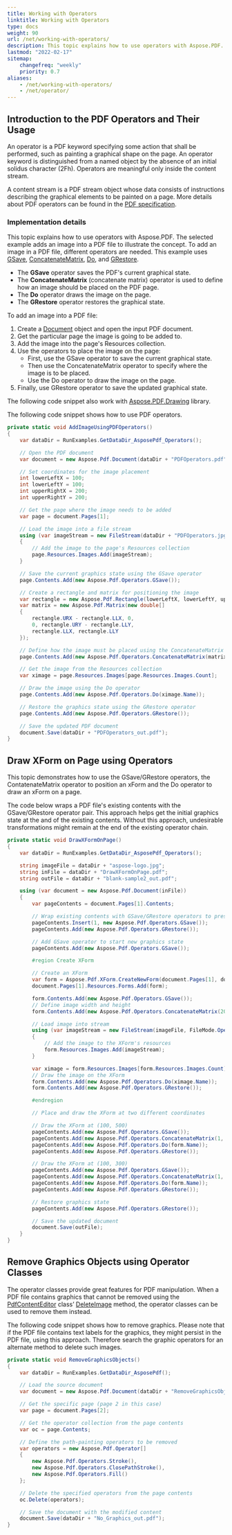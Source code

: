 ```yaml
---
title: Working with Operators
linktitle: Working with Operators
type: docs
weight: 90
url: /net/working-with-operators/
description: This topic explains how to use operators with Aspose.PDF. The operator classes provide great features for PDF manipulation.
lastmod: "2022-02-17"
sitemap:
    changefreq: "weekly"
    priority: 0.7
aliases:
    - /net/working-with-operators/
    - /net/operator/
---
```

<script type="application/ld+json">
{
    "@context": "https://schema.org",
    "@type": "TechArticle",
    "headline": "Working with Operators",
    "alternativeHeadline": "Empowered PDF Manipulation with Operators Integration",
    "abstract": "The Operators feature in Aspose.PDF for .NET enhances PDF manipulation capabilities by allowing users to utilize specific operator classes for tasks such as adding images and removing graphics. This functionality simplifies the process of defining graphical elements and their states within a PDF, providing developers with powerful tools for fine-tuned document editing and processing",
    "author": {
        "@type": "Person",
        "name": "Anastasiia Holub",
        "givenName": "Anastasiia",
        "familyName": "Holub",
        "url": "https://www.linkedin.com/in/anastasiia-holub-750430225/"
    },
    "genre": "pdf document generation",
    "keywords": "operators, Aspose.PDF, PDF manipulation, GSave operator, ConcatenateMatrix operator, Do operator, GRestore operator, graphics state, remove graphics",
    "wordcount": "1233",
    "proficiencyLevel": "Beginner",
    "publisher": {
        "@type": "Organization",
        "name": "Aspose.PDF for .NET",
        "url": "https://products.aspose.com/pdf",
        "logo": "https://www.aspose.cloud/templates/aspose/img/products/pdf/aspose_pdf-for-net.svg",
        "alternateName": "Aspose",
        "sameAs": [
            "https://facebook.com/aspose.pdf/",
            "https://twitter.com/asposepdf",
            "https://www.youtube.com/channel/UCmV9sEg_QWYPi6BJJs7ELOg/featured",
            "https://www.linkedin.com/company/aspose",
            "https://stackoverflow.com/questions/tagged/aspose",
            "https://aspose.quora.com/",
            "https://aspose.github.io/"
        ],
        "contactPoint": [
            {
                "@type": "ContactPoint",
                "telephone": "+1 903 306 1676",
                "contactType": "sales",
                "areaServed": "US",
                "availableLanguage": "en"
            },
            {
                "@type": "ContactPoint",
                "telephone": "+44 141 628 8900",
                "contactType": "sales",
                "areaServed": "GB",
                "availableLanguage": "en"
            },
            {
                "@type": "ContactPoint",
                "telephone": "+61 2 8006 6987",
                "contactType": "sales",
                "areaServed": "AU",
                "availableLanguage": "en"
            }
        ]
    },
    "url": "/net/working-with-operators/",
    "mainEntityOfPage": {
        "@type": "WebPage",
        "@id": "/net/working-with-operators/"
    },
    "dateModified": "2024-11-26",
    "description": "This topic explains how to use operators with Aspose.PDF. The operator classes provide great features for PDF manipulation."
}
</script>

## Introduction to the PDF Operators and Their Usage

An operator is a PDF keyword specifying some action that shall be performed, such as painting a graphical shape on the page. An operator keyword is distinguished from a named object by the absence of an initial solidus character (2Fh). Operators are meaningful only inside the content stream.

A content stream is a PDF stream object whose data consists of instructions describing the graphical elements to be painted on a page. More details about PDF operators can be found in the [PDF specification](https://opensource.adobe.com/dc-acrobat-sdk-docs/).

### Implementation details

This topic explains how to use operators with Aspose.PDF. The selected example adds an image into a PDF file to illustrate the concept. To add an image in a PDF file, different operators are needed. This example uses [GSave](https://reference.aspose.com/pdf/net/aspose.pdf.ioperatorselector/visit/methods/28), [ConcatenateMatrix](https://reference.aspose.com/pdf/net/aspose.pdf.ioperatorselector/visit/methods/10), [Do](https://reference.aspose.com/pdf/net/aspose.pdf.ioperatorselector/visit/methods/14), and [GRestore](https://reference.aspose.com/pdf/net/aspose.pdf.ioperatorselector/visit/methods/26).

- The **GSave** operator saves the PDF's current graphical state.
- The **ConcatenateMatrix** (concatenate matrix) operator is used to define how an image should be placed on the PDF page.
- The **Do** operator draws the image on the page.
- The **GRestore** operator restores the graphical state.

To add an image into a PDF file:

1. Create a [Document](https://reference.aspose.com/pdf/net/aspose.pdf/document) object and open the input PDF document.
1. Get the particular page the image is going to be added to.
1. Add the image into the page's Resources collection.
1. Use the operators to place the image on the page:
   - First, use the GSave operator to save the current graphical state.
   - Then use the ConcatenateMatrix operator to specify where the image is to be placed.
   - Use the Do operator to draw the image on the page.
1. Finally, use GRestore operator to save the updated graphical state.

The following code snippet also work with [Aspose.PDF.Drawing](/pdf/net/drawing/) library.

The following code snippet shows how to use PDF operators.

```csharp
private static void AddImageUsingPDFOperators()
{
    var dataDir = RunExamples.GetDataDir_AsposePdf_Operators();

    // Open the PDF document
    var document = new Aspose.Pdf.Document(dataDir + "PDFOperators.pdf");

    // Set coordinates for the image placement
    int lowerLeftX = 100;
    int lowerLeftY = 100;
    int upperRightX = 200;
    int upperRightY = 200;

    // Get the page where the image needs to be added
    var page = document.Pages[1];

    // Load the image into a file stream
    using (var imageStream = new FileStream(dataDir + "PDFOperators.jpg", FileMode.Open))
    {
        // Add the image to the page's Resources collection
        page.Resources.Images.Add(imageStream);
    }

    // Save the current graphics state using the GSave operator
    page.Contents.Add(new Aspose.Pdf.Operators.GSave());

    // Create a rectangle and matrix for positioning the image
    var rectangle = new Aspose.Pdf.Rectangle(lowerLeftX, lowerLeftY, upperRightX, upperRightY);
    var matrix = new Aspose.Pdf.Matrix(new double[]
    {
        rectangle.URX - rectangle.LLX, 0,
        0, rectangle.URY - rectangle.LLY,
        rectangle.LLX, rectangle.LLY
    });

    // Define how the image must be placed using the ConcatenateMatrix operator
    page.Contents.Add(new Aspose.Pdf.Operators.ConcatenateMatrix(matrix));

    // Get the image from the Resources collection
    var ximage = page.Resources.Images[page.Resources.Images.Count];

    // Draw the image using the Do operator
    page.Contents.Add(new Aspose.Pdf.Operators.Do(ximage.Name));

    // Restore the graphics state using the GRestore operator
    page.Contents.Add(new Aspose.Pdf.Operators.GRestore());

    // Save the updated PDF document
    document.Save(dataDir + "PDFOperators_out.pdf");
}
```

## Draw XForm on Page using Operators

This topic demonstrates how to use the GSave/GRestore operators, the ContatenateMatrix operator to position an xForm and the Do operator to draw an xForm on a page.

The code below wraps a PDF file's existing contents with the GSave/GRestore operator pair. This approach helps get the initial graphics state at the and of the existing contents. Without this approach, undesirable transformations might remain at the end of the existing operator chain.

```csharp
private static void DrawXFormOnPage()
{
    var dataDir = RunExamples.GetDataDir_AsposePdf_Operators();

    string imageFile = dataDir + "aspose-logo.jpg";
    string inFile = dataDir + "DrawXFormOnPage.pdf";
    string outFile = dataDir + "blank-sample2_out.pdf";

    using (var document = new Aspose.Pdf.Document(inFile))
    {
        var pageContents = document.Pages[1].Contents;

        // Wrap existing contents with GSave/GRestore operators to preserve graphics state
        pageContents.Insert(1, new Aspose.Pdf.Operators.GSave());
        pageContents.Add(new Aspose.Pdf.Operators.GRestore());

        // Add GSave operator to start new graphics state
        pageContents.Add(new Aspose.Pdf.Operators.GSave());

        #region Create XForm

        // Create an XForm
        var form = Aspose.Pdf.XForm.CreateNewForm(document.Pages[1], document);
        document.Pages[1].Resources.Forms.Add(form);

        form.Contents.Add(new Aspose.Pdf.Operators.GSave());
        // Define image width and height
        form.Contents.Add(new Aspose.Pdf.Operators.ConcatenateMatrix(200, 0, 0, 200, 0, 0));

        // Load image into stream
        using (var imageStream = new FileStream(imageFile, FileMode.Open))
        {
            // Add the image to the XForm's resources
            form.Resources.Images.Add(imageStream);
        }

        var ximage = form.Resources.Images[form.Resources.Images.Count];
        // Draw the image on the XForm
        form.Contents.Add(new Aspose.Pdf.Operators.Do(ximage.Name));
        form.Contents.Add(new Aspose.Pdf.Operators.GRestore());

        #endregion

        // Place and draw the XForm at two different coordinates

        // Draw the XForm at (100, 500)
        pageContents.Add(new Aspose.Pdf.Operators.GSave());
        pageContents.Add(new Aspose.Pdf.Operators.ConcatenateMatrix(1, 0, 0, 1, 100, 500));
        pageContents.Add(new Aspose.Pdf.Operators.Do(form.Name));
        pageContents.Add(new Aspose.Pdf.Operators.GRestore());

        // Draw the XForm at (100, 300)
        pageContents.Add(new Aspose.Pdf.Operators.GSave());
        pageContents.Add(new Aspose.Pdf.Operators.ConcatenateMatrix(1, 0, 0, 1, 100, 300));
        pageContents.Add(new Aspose.Pdf.Operators.Do(form.Name));
        pageContents.Add(new Aspose.Pdf.Operators.GRestore());

        // Restore graphics state
        pageContents.Add(new Aspose.Pdf.Operators.GRestore());

        // Save the updated document
        document.Save(outFile);
    }
}
```

## Remove Graphics Objects using Operator Classes

The operator classes provide great features for PDF manipulation. When a PDF file contains graphics that cannot be removed using the [PdfContentEditor](https://reference.aspose.com/pdf/net/aspose.pdf.facades/pdfcontenteditor) class’ [DeleteImage](https://reference.aspose.com/pdf/net/aspose.pdf.facades/pdfcontenteditor/methods/deleteimage) method, the operator classes can be used to remove them instead.

The following code snippet shows how to remove graphics. Please note that if the PDF file contains text labels for the graphics, they might persist in the PDF file, using this approach. Therefore search the graphic operators for an alternate method to delete such images.

```csharp
private static void RemoveGraphicsObjects()
{
    var dataDir = RunExamples.GetDataDir_AsposePdf();

    // Load the source document
    var document = new Aspose.Pdf.Document(dataDir + "RemoveGraphicsObjects.pdf");

    // Get the specific page (page 2 in this case)
    var page = document.Pages[2];

    // Get the operator collection from the page contents
    var oc = page.Contents;

    // Define the path-painting operators to be removed
    var operators = new Aspose.Pdf.Operator[]
    {
        new Aspose.Pdf.Operators.Stroke(),
        new Aspose.Pdf.Operators.ClosePathStroke(),
        new Aspose.Pdf.Operators.Fill()
    };

    // Delete the specified operators from the page contents
    oc.Delete(operators);

    // Save the document with the modified content
    document.Save(dataDir + "No_Graphics_out.pdf");
}
```

<script type="application/ld+json">
{
    "@context": "http://schema.org",
    "@type": "SoftwareApplication",
    "name": "Aspose.PDF for .NET Library",
    "image": "https://www.aspose.cloud/templates/aspose/img/products/pdf/aspose_pdf-for-net.svg",
    "url": "https://www.aspose.com/",
    "publisher": {
        "@type": "Organization",
        "name": "Aspose.PDF",
        "url": "https://products.aspose.com/pdf",
        "logo": "https://www.aspose.cloud/templates/aspose/img/products/pdf/aspose_pdf-for-net.svg",
        "alternateName": "Aspose",
        "sameAs": [
            "https://facebook.com/aspose.pdf/",
            "https://twitter.com/asposepdf",
            "https://www.youtube.com/channel/UCmV9sEg_QWYPi6BJJs7ELOg/featured",
            "https://www.linkedin.com/company/aspose",
            "https://stackoverflow.com/questions/tagged/aspose",
            "https://aspose.quora.com/",
            "https://aspose.github.io/"
        ],
        "contactPoint": [
            {
                "@type": "ContactPoint",
                "telephone": "+1 903 306 1676",
                "contactType": "sales",
                "areaServed": "US",
                "availableLanguage": "en"
            },
            {
                "@type": "ContactPoint",
                "telephone": "+44 141 628 8900",
                "contactType": "sales",
                "areaServed": "GB",
                "availableLanguage": "en"
            },
            {
                "@type": "ContactPoint",
                "telephone": "+61 2 8006 6987",
                "contactType": "sales",
                "areaServed": "AU",
                "availableLanguage": "en"
            }
        ]
    },
    "offers": {
        "@type": "Offer",
        "price": "1199",
        "priceCurrency": "USD"
    },
    "applicationCategory": "PDF Manipulation Library for .NET",
    "downloadUrl": "https://www.nuget.org/packages/Aspose.PDF/",
    "operatingSystem": "Windows, MacOS, Linux",
    "screenshot": "https://docs.aspose.com/pdf/net/create-pdf-document/screenshot.png",
    "softwareVersion": "2022.1",
    "aggregateRating": {
        "@type": "AggregateRating",
        "ratingValue": "5",
        "ratingCount": "16"
    }
}
</script>
